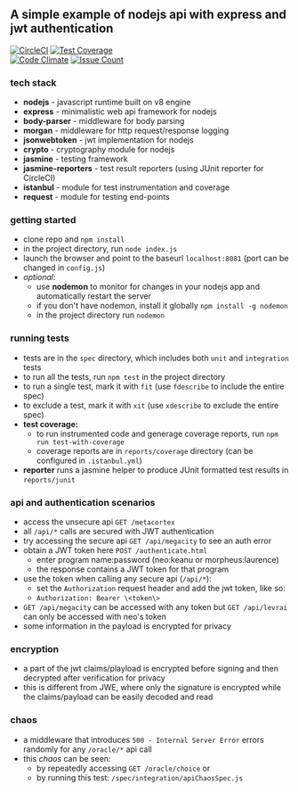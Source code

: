 ## A simple example of nodejs api with express and jwt authentication

[![CircleCI](https://img.shields.io/circleci/project/pinbar/nodejs-express-jwt/master.svg)](https://circleci.com/gh/pinbar/nodejs-express-jwt) [![Test Coverage](https://codeclimate.com/github/pinbar/nodejs-express-jwt/badges/coverage.svg)](https://codeclimate.com/github/pinbar/nodejs-express-jwt/coverage)  
[![Code Climate](https://codeclimate.com/github/pinbar/nodejs-express-jwt/badges/gpa.svg)](https://codeclimate.com/github/pinbar/nodejs-express-jwt)  [![Issue Count](https://codeclimate.com/github/pinbar/nodejs-express-jwt/badges/issue_count.svg)](https://codeclimate.com/github/pinbar/nodejs-express-jwt)

### tech stack
* **nodejs** - javascript runtime built on v8 engine
* **express** - minimalistic web api framework for nodejs
* **body-parser** - middleware for body parsing
* **morgan** - middleware for http request/response logging
* **jsonwebtoken** - jwt implementation for nodejs
* **crypto** - cryptography module for nodejs
* **jasmine** - testing framework
* **jasmine-reporters** - test result reporters (using JUnit reporter for CircleCI)
* **istanbul** - module for test instrumentation and coverage
* **request** - module for testing end-points

### getting started
* clone repo and `npm install`
* in the project directory, run `node index.js`
* launch the browser and point to the baseurl `localhost:8081` (port can be changed in `config.js`)
* *optional:*
    * use **nodemon** to monitor for changes in your nodejs app and automatically restart the server
    * if you don't have nodemon, install it globally `npm install -g nodemon`
    * in the project directory run `nodemon`

### running tests
* tests are in the `spec` directory, which includes both `unit` and `integration` tests
* to run all the tests, run `npm test` in the project directory
* to run a single test, mark it with `fit` (use `fdescribe` to include the entire spec)
* to exclude a test, mark it with `xit` (use `xdescribe` to exclude the entire spec)
* **test coverage:** 
    * to run instrumented code and generage coverage reports, run `npm run test-with-coverage`
    * coverage reports are in `reports/coverage` directory (can be configured in `.istanbul.yml`)
* **reporter** runs a jasmine helper to produce JUnit formatted test results in `reports/junit`

### api and authentication scenarios
* access the unsecure api `GET /metacortex`
* all `/api/*` calls are secured with JWT authentication
* try accessing the secure api `GET /api/megacity` to see an auth error
* obtain a JWT token here `POST /authenticate.html`
    * enter program name:password (neo:keanu or morpheus:laurence)
    * the response contains a JWT token for that program
* use the token when calling any secure api (`/api/*`):
    * set the `Authorization` request header and add the jwt token, like so:
    * `Authorization: Bearer \<token\>`
* `GET /api/megacity` can be accessed with any token but `GET /api/levrai` can only be accessed with neo's token
* some information in the payload is encrypted for privacy

### encryption
* a part of the jwt claims/playload is encrypted before signing and then decrypted after verification for privacy
* this is different from JWE, where only the signature is encrypted while the claims/payload can be easily decoded and read

### chaos
* a middleware that introduces `500 - Internal Server Error` errors randomly for any `/oracle/*` api call
* this _chaos_ can be seen:
    * by repeatedly accessing `GET /oracle/choice` or 
    * by running this test: `/spec/integration/apiChaosSpec.js`
